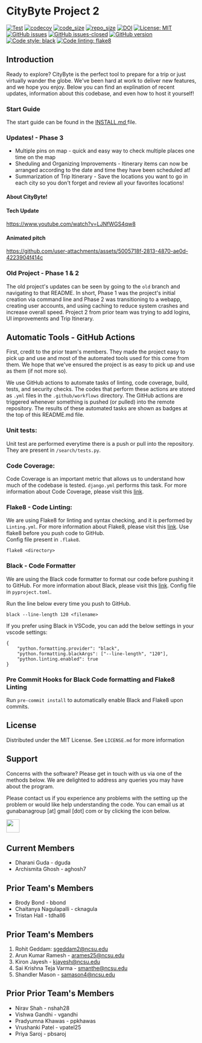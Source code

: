 # CityByte Project 2

[![Test](https://github.com/CSC510-Software-Engineering-Fall-2024/CityByte/actions/workflows/django.yml/badge.svg)](https://github.com/CSC510-Software-Engineering-Fall-2024/CityByte/actions/workflows/django.yml)
[![codecov](https://codecov.io/gh/CSC510-Software-Engineering-Fall-2024/CityByte/branch/main/graph/badge.svg?token=PCOHJETYCD)](https://codecov.io/gh/CSC510-Software-Engineering-Fall-2024/CityByte)
[![code_size](https://img.shields.io/github/languages/code-size/CSC510-Software-Engineering-Fall-2024/CityByte)](https://github.com/CSC510-Software-Engineering-Fall-2024/CityByte) 
[![repo_size](https://img.shields.io/github/repo-size/CSC510-Software-Engineering-Fall-2024/CityByte)](https://github.com/CSC510-Software-Engineering-Fall-2024/CityByte)
[![DOI](https://zenodo.org/badge/DOI/10.5281/zenodo.14026837.svg)](https://doi.org/10.5281/zenodo.14026837)
[![License: MIT](https://img.shields.io/badge/License-MIT-yellow.svg)](https://opensource.org/licenses/MIT)
[![GitHub issues](https://img.shields.io/github/issues/CSC510-Software-Engineering-Fall-2024/CityByte.svg)](https://GitHub.com/CSC510-Software-Engineering-Fall-2024/CityByte/issues/)
[![GitHub issues-closed](https://img.shields.io/github/issues-closed/CSC510-Software-Engineering-Fall-2024/CityByte.svg)](https://GitHub.com/CSC510-Software-Engineering-Fall-2024/CityByte/issues?q=is%3Aissue+is%3Aclosed)
[![GitHub version](https://img.shields.io/github/v/release/CSC510-Software-Engineering-Fall-2024/CityByte)](https://github.com/CSC510-Software-Engineering-Fall-2024/CityByte/tree/v3.0.0)
[![Code style: black](https://img.shields.io/badge/code%20style-black-000000.svg)](https://github.com/psf/black)
[![Code linting: flake8](https://img.shields.io/badge/code%20linting-flake8-blue.svg)](https://flake8.pycqa.org/en/latest/)


## Introduction
Ready to explore? CityByte is the perfect tool to prepare for a trip or just virtually wander the globe. We've been hard at work to deliver new features, and we hope you enjoy. Below you can find an explination of recent updates, information about this codebase, and even how to host it yourself!

### Start Guide
The start guide can be found in the <a href = https://github.com/CSC510-Software-Engineering-Fall-2024/CityByte/blob/main/INSTALL.md> INSTALL.md </a> file.

### Updates! - Phase 3
* Multiple pins on map - quick and easy way to check multiple places one time on the map
* Sheduling and Organizing Improvements - Itinerary items can now be arranged according to the date and time they have been scheduled at!
* Summarization of Trip Itinerary - Save the locations you want to go in each city so you don't forget and review all your favorites locations!

#### About CityByte!

#### Tech Update
https://www.youtube.com/watch?v=LJNfWGS4qw8

#### Animated pitch
https://github.com/user-attachments/assets/5005718f-2813-4870-ae0d-4223904f414c

### Old Project - Phase 1 & 2
The old project's updates can be seen by going to the `old` branch and navigating to that README. In short, Phase 1 was the project's initial creation via command line and Phase 2 was transitioning to a webapp, creating user accounts, and using caching to reduce system crashes and increase overall speed. Project 2 from prior team was trying to add logins, UI improvements and Trip Itinerary.

## Automatic Tools - GitHub Actions
 
First, credit to the prior team's members. They made the project easy to pick up and use and most of the automated tools used for this come from them. We hope that we've ensured the project is as easy to pick up and use as them (if not more so).

We use GitHub actions to automate tasks of linting, code coverage, build, tests, and security checks. The codes that perform these actions are stored as `.yml` files in the `.github/workflows` directory. The GitHub actions are triggered whenever something is pushed (or pulled) into the remote repository. The results of these automated tasks are shown as badges at the top of this README.md file. 

### Unit tests:

Unit test are performed everytime there is a push or pull into the repository. They are present in `/search/tests.py`. 

### Code Coverage: 

Code Coverage is an important metric that allows us to understand how much of the codebase is tested. `django.yml` performs this task. For more information about Code Coverage, please visit this [link](https://www.atlassian.com/continuous-delivery/software-testing/code-coverage). 

### Flake8 - Code Linting:

We are using Flake8 for linting and syntax checking, and it is performed by `Linting.yml`. For more information about Flake8, please visit this [link](https://medium.com/python-pandemonium/what-is-flake8-and-why-we-should-use-it-b89bd78073f2).
Use flake8 before you push code to GitHub. </br>
Config file present in `.flake8`.

```
flake8 <directory>
```

### Black - Code Formatter

We are using the Black code formatter to format our code before pushing it to GitHub. For more information about Black, please visit this [link](https://black.readthedocs.io/en/stable/).
Config file in `pyproject.toml`.

Run the line below every time you push to GitHub.</br>
```
black --line-length 120 <filename>
```

If you prefer using Black in VSCode, you can add the below settings in your vscode settings:

```
{
    "python.formatting.provider": "black",
    "python.formatting.blackArgs": ["--line-length", "120"],
    "python.linting.enabled": true
}
```
  
### Pre Commit Hooks for Black Code formatting and Flake8 Linting
Run  `pre-commit install` to automatically enable Black and Flake8 upon commits.

## License
Distributed under the MIT License. See `LICENSE.md` for more information

## Support
Concerns with the software? Please get in touch with us via one of the methods below. We are delighted to address any queries you may have about the program.

Please contact us if you experience any problems with the setting up the problem or would like help understanding the code. You can email us at gunabanagroup [at] gmail [dot] com or by clicking the icon below.

<a href = "mailto:gunabanagroup@gmail.com">
<img width = "35px" src = "https://user-images.githubusercontent.com/73664200/194786335-12b1d3a6-b272-4896-9bd7-d615e28847f3.png"/>
</a>

## Current Members
* Dharani Guda - dguda
* Archismita Ghosh - aghosh7

## Prior Team's Members
* Brody Bond - bbond
* Chaitanya Nagulapalli - cknagula
* Tristan Hall - tdhall6

## Prior Team's Members
1. Rohit Geddam: sgeddam2@ncsu.edu
2. Arun Kumar Ramesh - arames25@ncsu.edu
3. Kiron Jayesh - kjayesh@ncsu.edu
4. Sai Krishna Teja Varma - smanthe@ncsu.edu
5. Shandler Mason - samason4@ncsu.edu

## Prior Prior Team's Members
* Nirav Shah - nshah28
* Vishwa Gandhi - vgandhi
* Pradyumna Khawas - ppkhawas
* Vrushanki Patel - vpatel25
* Priya Saroj - pbsaroj
